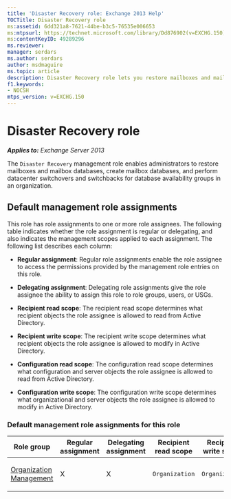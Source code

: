 ```yaml
---
title: 'Disaster Recovery role: Exchange 2013 Help'
TOCTitle: Disaster Recovery role
ms:assetid: 6dd321a8-7621-44be-b3c5-76535e006653
ms:mtpsurl: https://technet.microsoft.com/library/Dd876902(v=EXCHG.150)
ms:contentKeyID: 49289296
ms.reviewer: 
manager: serdars
ms.author: serdars
author: msdmaguire
ms.topic: article
description: Disaster Recovery role lets you restore mailboxes and mailbox databases, create mailbox databases, and do datacenter switchovers and switchbacks.
f1.keywords:
- NOCSH
mtps_version: v=EXCHG.150
---
```


# Disaster Recovery role

_**Applies to:** Exchange Server 2013_

The `Disaster Recovery` management role enables administrators to restore mailboxes and mailbox databases, create mailbox databases, and perform datacenter switchovers and switchbacks for database availability groups in an organization.

## Default management role assignments

This role has role assignments to one or more role assignees. The following table indicates whether the role assignment is regular or delegating, and also indicates the management scopes applied to each assignment. The following list describes each column:

  - **Regular assignment**: Regular role assignments enable the role assignee to access the permissions provided by the management role entries on this role.

  - **Delegating assignment**: Delegating role assignments give the role assignee the ability to assign this role to role groups, users, or USGs.

  - **Recipient read scope**: The recipient read scope determines what recipient objects the role assignee is allowed to read from Active Directory.

  - **Recipient write scope**: The recipient write scope determines what recipient objects the role assignee is allowed to modify in Active Directory.

  - **Configuration read scope**: The configuration read scope determines what configuration and server objects the role assignee is allowed to read from Active Directory.

  - **Configuration write scope**: The configuration write scope determines what organizational and server objects the role assignee is allowed to modify in Active Directory.

### Default management role assignments for this role

<table >
<colgroup>
<col  />
<col  />
<col  />
<col  />
<col  />
<col  />
<col  />
</colgroup>
<thead>
<tr class="header">
<th>Role group</th>
<th>Regular assignment</th>
<th>Delegating assignment</th>
<th>Recipient read scope</th>
<th>Recipient write scope</th>
<th>Configuration read scope</th>
<th>Configuration write scope</th>
</tr>
</thead>
<tbody>
<tr class="odd">
<td><p><a href="organization-management-exchange-2013-help.md">Organization Management</a></p></td>
<td><p>X</p></td>
<td><p>X</p></td>
<td><p><code>Organization</code></p></td>
<td><p><code>Organization</code></p></td>
<td><p><code>OrganizationConfig</code></p></td>
<td><p><code>OrganizationConfig</code></p></td>
</tr>
</tbody>
</table>
